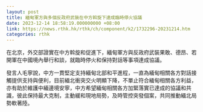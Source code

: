 ```yaml
---
layout: post
title: 緬甸軍方與多個反政府武裝在中方斡旋下達成臨時停火協議
date: 2023-12-14 18:58:19.000000000 +08:00
link: https://news.rthk.hk/rthk/ch/component/k2/1732296-20231214.htm
categories: rthk
---
```


在北京，外交部證實在中方斡旋和促進下，緬甸軍方與反政府武裝果敢、德昂、若開軍在中國境內舉行和談，就臨時停火和保持對話等事項達成協議。

發言人毛寧說，中方一貫堅定支持緬甸北部和平進程，一直為緬甸相關各方對話接觸提供支持與便利，目前緬北衝突交火明顯下降，不單止符合緬甸相關各方利益，亦有助於維護中緬邊境安寧，中方希望緬甸相關各方加緊落實已達成的協議和共識，彼此保持最大克制，主動緩和現地局勢，及時管控突發個案，共同推動緬北局勢軟著陸。
